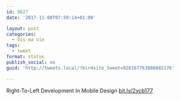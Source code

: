 ```yaml
---
id: 9627
date: '2017-11-08T07:50:14+01:00'

layout: post
categories:
  - Vis ma vie
tags:
  - tweet
format: status
publish_social: no
guid: 'http://tweets.local/?birdsite_tweet=928167763880882176'

---
```


Right-To-Left Development In Mobile Design [bit.ly/2ycb177](http://bit.ly/2ycb177)